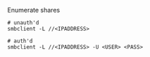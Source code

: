 Enumerate shares

```
# unauth'd 
smbclient -L //<IPADDRESS>

# auth'd
smbclient -L //<IPADDRESS> -U <USER> <PASS>
```